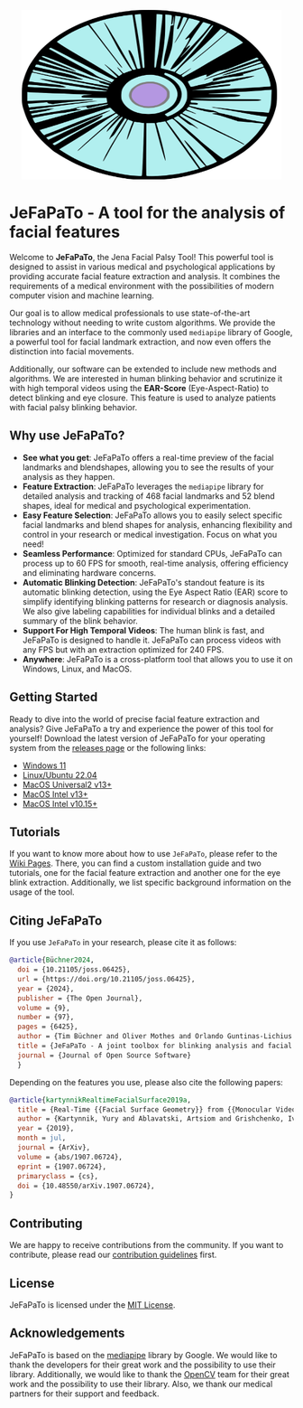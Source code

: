 <p align="center">
  <img width="460" height="300" src="frontend/assets/icons/icon.svg">
</p>

# JeFaPaTo - A tool for the analysis of facial features

Welcome to **JeFaPaTo**, the Jena Facial Palsy Tool! This powerful tool is designed to assist in various medical and psychological applications by providing accurate facial feature extraction and analysis. It combines the requirements of a medical environment with the possibilities of modern computer vision and machine learning.

Our goal is to allow medical professionals to use state-of-the-art technology without needing to write custom algorithms. We provide the libraries and an interface to the commonly used `mediapipe` library of Google, a powerful tool for facial landmark extraction, and now even offers the distinction into facial movements.

Additionally, our software can be extended to include new methods and algorithms. We are interested in human blinking behavior and scrutinize it with high temporal videos using the **EAR-Score** (Eye-Aspect-Ratio) to detect blinking and eye closure. This feature is used to analyze patients with facial palsy blinking behavior.

## Why use JeFaPaTo?

- **See what you get**: JeFaPaTo offers a real-time preview of the facial landmarks and blendshapes, allowing you to see the results of your analysis as they happen.
- **Feature Extraction**: JeFaPaTo leverages the `mediapipe` library for detailed analysis and tracking of 468 facial landmarks and 52 blend shapes, ideal for medical and psychological experimentation.
- **Easy Feature Selection**: JeFaPaTo allows you to easily select specific facial landmarks and blend shapes for analysis, enhancing flexibility and control in your research or medical investigation. Focus on what you need!
- **Seamless Performance**: Optimized for standard CPUs, JeFaPaTo can process up to 60 FPS for smooth, real-time analysis, offering efficiency and eliminating hardware concerns.
- **Automatic Blinking Detection**: JeFaPaTo's standout feature is its automatic blinking detection, using the Eye Aspect Ratio (EAR) score to simplify identifying blinking patterns for research or diagnosis analysis. We also give labeling capabilities for individual blinks and a detailed summary of the blink behavior.
- **Support For High Temporal Videos**: The human blink is fast, and JeFaPaTo is designed to handle it. JeFaPaTo can process videos with any FPS but with an extraction optimized for 240 FPS.
- **Anywhere**: JeFaPaTo is a cross-platform tool that allows you to use it on Windows, Linux, and MacOS.

## Getting Started

Ready to dive into the world of precise facial feature extraction and analysis? Give JeFaPaTo a try and experience the power of this tool for yourself! Download the latest version of JeFaPaTo for your operating system from the [releases page](https://github.com/cvjena/JeFaPaTo/releases) or the following links:

- [Windows 11](https://github.com/cvjena/JeFaPaTo/releases/latest/download/JeFaPaTo_windows.exe)
- [Linux/Ubuntu 22.04](https://github.com/cvjena/JeFaPaTo/releases/latest//download/JeFaPaTo_linux)
- [MacOS Universal2 v13+](https://github.com/cvjena/JeFaPaTo/releases/latest/download/JeFaPaTo_universal2.dmg)
- [MacOS Intel v13+](https://github.com/cvjena/JeFaPaTo/releases/latest/download/JeFaPaTo_intel.dmg)
- [MacOS Intel v10.15+](https://github.com/cvjena/JeFaPaTo/releases/latest/download/JeFaPaTo_intel_v10.dmg)

## Tutorials

If you want to know more about how to use `JeFaPaTo`, please refer to the [Wiki Pages](https://github.com/cvjena/JeFaPaTo/wiki).
There, you can find a custom installation guide and two tutorials, one for the facial feature extraction and another one for the eye blink extraction.
Additionally, we list specific background information on the usage of the tool.

## Citing JeFaPaTo

If you use `JeFaPaTo` in your research, please cite it as follows:

```bibtex
@article{Büchner2024,
  doi = {10.21105/joss.06425},
  url = {https://doi.org/10.21105/joss.06425},
  year = {2024},
  publisher = {The Open Journal},
  volume = {9},
  number = {97},
  pages = {6425},
  author = {Tim Büchner and Oliver Mothes and Orlando Guntinas-Lichius and Joachim Denzler},
  title = {JeFaPaTo - A joint toolbox for blinking analysis and facial features extraction},
  journal = {Journal of Open Source Software}
  }
```
Depending on the features you use, please also cite the following papers:

```bibtex
@article{kartynnikRealtimeFacialSurface2019a,
  title = {Real-Time {{Facial Surface Geometry}} from {{Monocular Video}} on {{Mobile GPUs}}},
  author = {Kartynnik, Yury and Ablavatski, Artsiom and Grishchenko, Ivan and Grundmann, Matthias},
  year = {2019},
  month = jul,
  journal = {ArXiv},
  volume = {abs/1907.06724},
  eprint = {1907.06724},
  primaryclass = {cs},
  doi = {10.48550/arXiv.1907.06724},
}
```

## Contributing

We are happy to receive contributions from the community. If you want to contribute, please read our [contribution guidelines](CONTRIBUTING.md) first.

## License

JeFaPaTo is licensed under the [MIT License](LICENSE.txt).

## Acknowledgements

JeFaPaTo is based on the [mediapipe](https://github.com/google/mediapipe) library by Google. We would like to thank the developers for their great work and the possibility to use their library. Additionally, we would like to thank the [OpenCV](https://opencv.org/) team for their great work and the possibility to use their library. Also, we thank our medical partners for their support and feedback.
